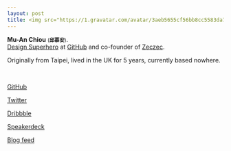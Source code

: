 ```yaml
---
layout: post
title: <img src="https://1.gravatar.com/avatar/3aeb5655cf56bb8cc5583da71c757dc4?d=https%3A%2F%2Fidenticons.github.com%2Ff1834dbb1aec7fa9355ef4da9d254b62.png&r=x&s=300" class="avatar" />About 
---
```


**Mu-An Chiou** <small>(**邱慕安**)</small>. <br />
[Design Superhero](https://github.com/blog/1568-mu-an-chiou-is-a-githubber) at [GitHub](https://github.com) and co-founder of [Zeczec](http://zeczec.com). 

Originally from Taipei, lived in the UK for 5 years, currently based nowhere.

<br />

[GitHub](https://github.com/muan)

[Twitter](https://twitter.com/muanchiou)

[Dribbble](http://dribbble.com/muan)

[Speakerdeck](http://speakerdeck.com/muan)

[Blog feed](/feed.xml)


<br />
